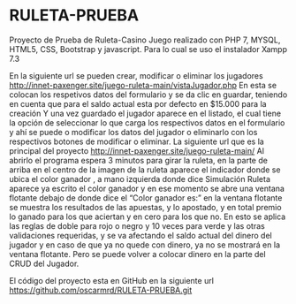 # RULETA-PRUEBA
Proyecto de Prueba de Ruleta-Casino
Juego realizado con PHP 7, MYSQL, HTML5, CSS, Bootstrap y javascript. Para lo cual se uso el instalador Xampp 7.3

En la siguiente url se pueden crear, modificar o eliminar los jugadores
http://innet-paxenger.site/juego-ruleta-main/vistaJugador.php
En esta se colocan los respetivos datos del formulario y se da clic en guardar, teniendo en cuenta que para el saldo actual esta por defecto en $15.000 para la creación
Y una vez guardado el jugador aparece en el listado, el cual tiene la opción de seleccionar lo que carga los respectivos datos en el formulario y ahí se puede o modificar los datos del jugador o eliminarlo con los respectivos botones de modificar o eliminar.
La siguiente url que es la principal del proyecto
http://innet-paxenger.site/juego-ruleta-main/
Al abrirlo el programa espera 3 minutos para girar la ruleta, en la parte de arriba en el centro de la imagen de la ruleta aparece el indicador donde se ubica el color ganador , a mano izquierda donde dice Simulación Ruleta aparece ya escrito el color ganador y en ese momento se abre una ventana flotante debajo de donde dice el “Color ganador es:” en la ventana flotante se muestra los resultados de las apuestas, y  lo apostado, y en total premio lo ganado para los que aciertan y en cero para los que no. En esto se aplica las reglas de doble para rojo o negro y 10 veces para verde y las otras validaciones requeridas,  y se va afectando el saldo actual del dinero del jugador y en caso de que ya no quede con dinero, ya no se mostrará en la ventana flotante. Pero se puede volver a colocar dinero en la parte del CRUD del Jugador.

El código del proyecto esta en GitHub en la siguiente url https://github.com/oscarmrd/RULETA-PRUEBA.git
